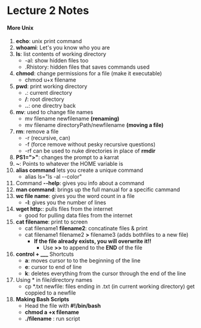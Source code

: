 # Lecture 2 Notes   

#### More Unix     
1. **echo**: unix print command 
2. **whoami**: Let's you know who you are 
3. **ls**: list contents of working directory 
    * -al: show hidden files too
    * .Rhistory: hidden files that saves commands used
4. **chmod**: change permissions for a file (make it executable)
    * chmod u+x filename
5. **pwd**: print working directory 
      * **.**: current directory
      * **/**: root directory 
      * **..**: one directry back 
6. **mv**: used to change file names 
      * mv filename newfilename **(renaming)**
      * mv filename directoryPath/newfilename **(moving a file)**
7. **rm**: remove a file
      * -r (recursive, can)
      * -f (force remove without pesky recursive questions)
      * -rf can be used to nuke directories in place of **rmdir**
8. **PS1=">"**: changes the prompt to a karrat 
9. **~**: Points to whatever the HOME variable is 
10. **alias command** lets you create a unique command
      * alias ls="ls -al --color"
11. Command **--help**: gives you info about a command 
12. **man command**: brings up the full manual for a specific cammand
13. **wc file name**: gives you the word count in a file
      * **-l**: gives you the number of lines
14. **wget http:**: pulls files from the internet
      * good for pulling data files from the internet
15. **cat filename**: print to screen
      * cat filename1 **filename2**: concatinate files & print
      * cat filename1 filename2 **>** filename3 (adds bothfiles to a new file)
         * **If the file already exists, you will overwrite it!!**
            * Use **>>** to append to the **END** of the file
16. **control + ___** Shortcuts 
      * **a**: moves cursor to to the beginning of the line
      * **e**: cursor to end of line
      * **k**: deletes everything from the cursor through the end of the line
17. Using \* in file/directory names
      * cp *.txt newfile: files ending in .txt (in current working directory) get coppied to a newfile
18. **Making Bash Scripts**
      * Head the file with **\#!/bin/bash**
      * **chmod a +x filename**
      * **./filename** : run script
      
      
